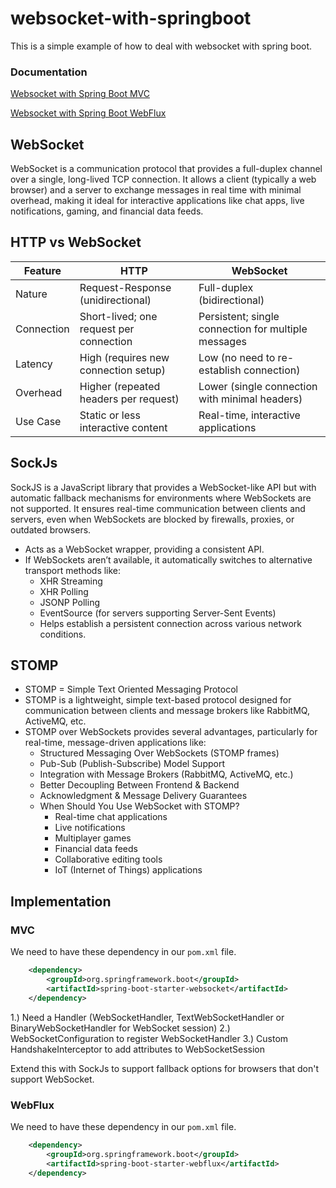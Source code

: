# websocket-with-springboot
This is a simple example of how to deal with websocket with spring boot.


### Documentation
[Websocket with Spring Boot MVC](https://docs.spring.io/spring-framework/reference/web/websocket.html)

[Websocket with Spring Boot WebFlux](https://docs.spring.io/spring-framework/reference/web-reactive.html)

## WebSocket
WebSocket is a communication protocol that provides a full-duplex channel over a single, long-lived TCP connection. It allows a client (typically a web browser) and a server to exchange messages in real time with minimal overhead, making it ideal for interactive applications like chat apps, live notifications, gaming, and financial data feeds.

## HTTP vs WebSocket
| Feature| HTTP|WebSocket|
|--------|-----|---------|
|Nature	| Request-Response (unidirectional)  | 	Full-duplex (bidirectional)|
Connection	| Short-lived; one request per connection	| Persistent; single connection for multiple messages |
Latency| 	High (requires new connection setup)	| Low (no need to re-establish connection)           |
Overhead| 	Higher (repeated headers per request)	| Lower (single connection with minimal headers)     |
Use Case| 	Static or less interactive content	| Real-time, interactive applications                |

## SockJs
SockJS is a JavaScript library that provides a WebSocket-like API but with automatic fallback mechanisms for environments where WebSockets are not supported. It ensures real-time communication between clients and servers, even when WebSockets are blocked by firewalls, proxies, or outdated browsers.

- Acts as a WebSocket wrapper, providing a consistent API.
- If WebSockets aren’t available, it automatically switches to alternative transport methods like:
   - XHR Streaming
   - XHR Polling
   - JSONP Polling
   - EventSource (for servers supporting Server-Sent Events)
   - Helps establish a persistent connection across various network conditions.

## STOMP
- STOMP = Simple Text Oriented Messaging Protocol
- STOMP is a lightweight, simple text-based protocol designed for communication between clients and message brokers like RabbitMQ, ActiveMQ, etc.
- STOMP over WebSockets provides several advantages, particularly for real-time, message-driven applications like:
  - Structured Messaging Over WebSockets (STOMP frames)
  - Pub-Sub (Publish-Subscribe) Model Support
  - Integration with Message Brokers (RabbitMQ, ActiveMQ, etc.)
  - Better Decoupling Between Frontend & Backend
  - Acknowledgment & Message Delivery Guarantees
  - When Should You Use WebSocket with STOMP?
    - Real-time chat applications
    - Live notifications
    - Multiplayer games
    - Financial data feeds
    - Collaborative editing tools
    - IoT (Internet of Things) applications

## Implementation

### MVC

We need to have these dependency in our `pom.xml` file.

```xml
    <dependency>
        <groupId>org.springframework.boot</groupId>
        <artifactId>spring-boot-starter-websocket</artifactId>
    </dependency>
```
1.) Need a Handler (WebSocketHandler, TextWebSocketHandler or BinaryWebSocketHandler for WebSocket session)
2.) WebSocketConfiguration to register WebSocketHandler
3.) Custom HandshakeInterceptor to add attributes to WebSocketSession

Extend this with SockJs to support fallback options for browsers that don't support WebSocket.

### WebFlux

We need to have these dependency in our `pom.xml` file.

```xml
    <dependency>
        <groupId>org.springframework.boot</groupId>
        <artifactId>spring-boot-starter-webflux</artifactId>
    </dependency>
```